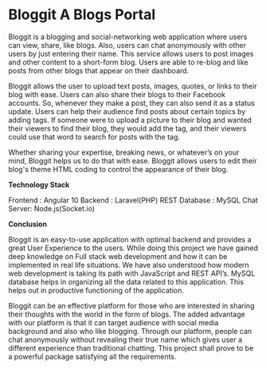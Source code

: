 # Bloggit A Blogs Portal

Bloggit is a blogging and social-networking web application where users can view, share, like blogs. Also, users can chat anonymously with other users by just entering their name.  This service allows users to post images and other content to a short-form blog. Users are able to re-blog and like posts from other blogs that appear on their dashboard. 

Bloggit  allows the user to upload text posts, images, quotes, or links to their blog with ease. Users  can also share their blogs to their Facebook accounts. So, whenever they make a post,  they can also send it as a status update. Users can help their audience find posts about certain topics by adding tags. If someone were to upload a picture to their blog and wanted their viewers to find their blog, they would add the tag, and their viewers could use that word to search for posts with the tag. 

Whether sharing your expertise, breaking news, or whatever’s on your mind, Bloggit helps us to do that with ease. Bloggit allows users to edit their blog's theme HTML coding to control the appearance of their blog.

**Technology Stack**

Frontend : Angular 10
Backend  : Laravel(PHP) REST
Database : MySQL
Chat Server: Node.js(Socket.io)

**Conclusion**

Bloggit is an easy-to-use application with optimal backend and provides a great User Experience to the users. While doing this project we have gained deep knowledge on Full stack web development and how it can be implemented in real life situations. We have also understood how modern web development is taking its path with JavaScript and  REST API’s. MySQL database helps in organizing all the data related to this application. This helps out in productive functioning of the application. 

Bloggit can be an effective platform for those who are interested in sharing their thoughts with the world in the form of blogs. The added advantage with our platform is that it can target audience with social media background and also who like blogging. Through our platform, people can chat anonymously without revealing their true name which gives user a different experience than traditional chatting. This project shall prove to be a powerful package satisfying all the requirements. 






